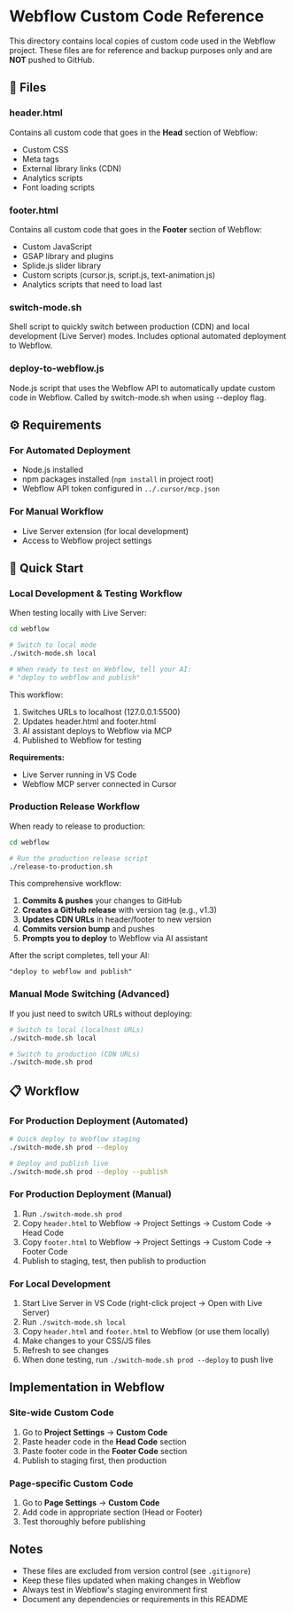 # Webflow Custom Code Reference

This directory contains local copies of custom code used in the Webflow project. These files are for reference and backup purposes only and are **NOT** pushed to GitHub.

## 📁 Files

### header.html
Contains all custom code that goes in the **Head** section of Webflow:
- Custom CSS
- Meta tags
- External library links (CDN)
- Analytics scripts
- Font loading scripts

### footer.html
Contains all custom code that goes in the **Footer** section of Webflow:
- Custom JavaScript
- GSAP library and plugins
- Splide.js slider library
- Custom scripts (cursor.js, script.js, text-animation.js)
- Analytics scripts that need to load last

### switch-mode.sh
Shell script to quickly switch between production (CDN) and local development (Live Server) modes. Includes optional automated deployment to Webflow.

### deploy-to-webflow.js
Node.js script that uses the Webflow API to automatically update custom code in Webflow. Called by switch-mode.sh when using --deploy flag.

## ⚙️ Requirements

### For Automated Deployment
- Node.js installed
- npm packages installed (`npm install` in project root)
- Webflow API token configured in `../.cursor/mcp.json`

### For Manual Workflow
- Live Server extension (for local development)
- Access to Webflow project settings

## 🚀 Quick Start

### Local Development & Testing Workflow

When testing locally with Live Server:

```bash
cd webflow

# Switch to local mode
./switch-mode.sh local

# When ready to test on Webflow, tell your AI:
# "deploy to webflow and publish"
```

This workflow:
1. Switches URLs to localhost (127.0.0.1:5500)
2. Updates header.html and footer.html
3. AI assistant deploys to Webflow via MCP
4. Published to Webflow for testing

**Requirements:**
- Live Server running in VS Code
- Webflow MCP server connected in Cursor

### Production Release Workflow

When ready to release to production:

```bash
cd webflow

# Run the production release script
./release-to-production.sh
```

This comprehensive workflow:
1. **Commits & pushes** your changes to GitHub
2. **Creates a GitHub release** with version tag (e.g., v1.3)
3. **Updates CDN URLs** in header/footer to new version
4. **Commits version bump** and pushes
5. **Prompts you to deploy** to Webflow via AI assistant

After the script completes, tell your AI:
```
"deploy to webflow and publish"
```

### Manual Mode Switching (Advanced)

If you just need to switch URLs without deploying:

```bash
# Switch to local (localhost URLs)
./switch-mode.sh local

# Switch to production (CDN URLs)
./switch-mode.sh prod
```

## 📋 Workflow

### For Production Deployment (Automated)
```bash
# Quick deploy to Webflow staging
./switch-mode.sh prod --deploy

# Deploy and publish live
./switch-mode.sh prod --deploy --publish
```

### For Production Deployment (Manual)
1. Run `./switch-mode.sh prod`
2. Copy `header.html` to Webflow → Project Settings → Custom Code → Head Code
3. Copy `footer.html` to Webflow → Project Settings → Custom Code → Footer Code
4. Publish to staging, test, then publish to production

### For Local Development
1. Start Live Server in VS Code (right-click project → Open with Live Server)
2. Run `./switch-mode.sh local`
3. Copy `header.html` and `footer.html` to Webflow (or use them locally)
4. Make changes to your CSS/JS files
5. Refresh to see changes
6. When done testing, run `./switch-mode.sh prod --deploy` to push live

## Implementation in Webflow

### Site-wide Custom Code
1. Go to **Project Settings** → **Custom Code**
2. Paste header code in the **Head Code** section
3. Paste footer code in the **Footer Code** section
4. Publish to staging first, then production

### Page-specific Custom Code
1. Go to **Page Settings** → **Custom Code**
2. Add code in appropriate section (Head or Footer)
3. Test thoroughly before publishing

## Notes

- These files are excluded from version control (see `.gitignore`)
- Keep these files updated when making changes in Webflow
- Always test in Webflow's staging environment first
- Document any dependencies or requirements in this README

